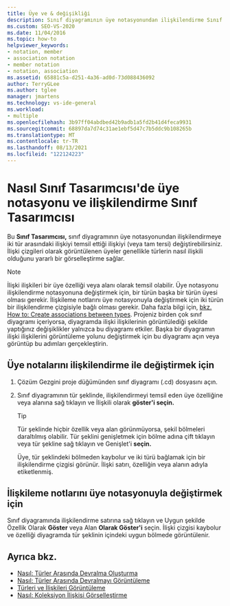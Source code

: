 ```yaml
---
title: Üye ve & değişikliği
description: Sınıf diyagramının üye notasyonundan ilişkilendirme Sınıf Tasarımcısı ilişki ilişkisine (veya tam tersi) arasındaki ilişki ilişkisini nasıl temsil ettiğini öğrenin.
ms.custom: SEO-VS-2020
ms.date: 11/04/2016
ms.topic: how-to
helpviewer_keywords:
- notation, member
- association notation
- member notation
- notation, association
ms.assetid: 65881c5a-d251-4a36-ad0d-73d088436092
author: TerryGLee
ms.author: tglee
manager: jmartens
ms.technology: vs-ide-general
ms.workload:
- multiple
ms.openlocfilehash: 3b97ff04abdbed42b9adb1a5fd2b41d4feca9931
ms.sourcegitcommit: 68897da7d74c31ae1ebf5d47c7b5ddc9b108265b
ms.translationtype: MT
ms.contentlocale: tr-TR
ms.lasthandoff: 08/13/2021
ms.locfileid: "122124223"
---
```

# <a name="how-to-change-between-member-notation-and-association-notation-in-class-designer"></a>Nasıl Sınıf Tasarımcısı'de üye notasyonu ve ilişkilendirme Sınıf Tasarımcısı

Bu **Sınıf Tasarımcısı,** sınıf diyagramının üye notasyonundan ilişkilendirmeye iki tür arasındaki ilişkiyi temsil ettiği ilişkiyi (veya tam tersi) değiştirebilirsiniz. İlişki çizgileri olarak görüntülenen üyeler genellikle türlerin nasıl ilişkili olduğunu yararlı bir görselleştirme sağlar.

> [!NOTE]
> İlişki ilişkileri bir üye özelliği veya alanı olarak temsil olabilir. Üye notasyonu ilişkilendirme notasyonuna değiştirmek için, bir türün başka bir türün üyesi olması gerekir. İlişkileme notlarını üye notasyonuyla değiştirmek için iki türün bir ilişkilendirme çizgisiyle bağlı olması gerekir. Daha fazla bilgi için, [bkz. How to: Create associations between types](how-to-create-associations-between-types.md). Projeniz birden çok sınıf diyagramı içeriyorsa, diyagramda ilişki ilişkilerinin görüntülediği şekilde yaptığınız değişiklikler yalnızca bu diyagramı etkiler. Başka bir diyagramın ilişki ilişkilerini görüntüleme yolunu değiştirmek için bu diyagramı açın veya görüntüp bu adımları gerçekleştirin.

## <a name="to-change-member-notation-to-association-notation"></a>Üye notalarını ilişkilendirme ile değiştirmek için

1. Çözüm Gezgini proje düğümünden sınıf diyagramı (.cd) dosyasını açın.

2. Sınıf diyagramının tür şeklinde, ilişkilendirmeyi temsil eden üye özelliğine veya alanına sağ tıklayın ve İlişkili olarak **göster'i seçin.**

    > [!TIP]
    > Tür şeklinde hiçbir özellik veya alan görünmüyorsa, şekil bölmeleri daraltılmış olabilir. Tür şeklini genişletmek için bölme adına çift tıklayın veya tür şekline sağ tıklayın ve Genişlet'i **seçin.**

    Üye, tür şeklindeki bölmeden kaybolur ve iki türü bağlamak için bir ilişkilendirme çizgisi görünür. İlişki satırı, özelliğin veya alanın adıyla etiketlenmiş.

## <a name="to-change-association-notation-to-member-notation"></a>İlişkileme notlarını üye notasyonuyla değiştirmek için

Sınıf diyagramında ilişkilendirme satırına sağ tıklayın ve Uygun şekilde Özellik Olarak **Göster** veya Alan **Olarak Göster'i** seçin. İlişki çizgisi kaybolur ve özelliği diyagramda tür şeklinin içindeki uygun bölmede görüntülenir.

## <a name="see-also"></a>Ayrıca bkz.

- [Nasıl: Türler Arasında Devralma Oluşturma](how-to-create-inheritance-between-types.md)
- [Nasıl: Türler Arasında Devralmayı Görüntüleme](how-to-view-inheritance-between-types.md)
- [Türleri ve İlişkileri Görüntüleme](designing-and-viewing-classes-and-types.md)
- [Nasıl: Koleksiyon İlişkisi Görselleştirme](how-to-visualize-a-collection-association.md)
